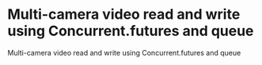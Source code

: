 # Multi-camera video read and write using Concurrent.futures and queue
Multi-camera video read and write using Concurrent.futures and queue

